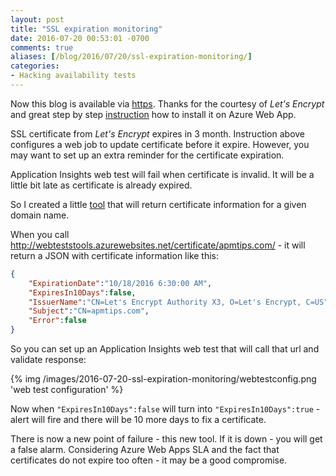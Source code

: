 ```yaml
---
layout: post
title: "SSL expiration monitoring"
date: 2016-07-20 00:53:01 -0700
comments: true
aliases: [/blog/2016/07/20/ssl-expiration-monitoring/]
categories:
- Hacking availability tests  
---
```

Now this blog is available via [https](https://apmtips.com). Thanks for the courtesy of *Let's Encrypt* and great step by step [instruction](https://gooroo.io/GoorooTHINK/Article/16420/Lets-Encrypt-Azure-Web-Apps-the-Free-and-Easy-Way/) how to install it on Azure Web App.

SSL certificate from *Let's Encrypt* expires in 3 month. Instruction above configures a web job to update certificate before it expire. However, you may want to set up an extra reminder for the certificate expiration.

Application Insights web test will fail when certificate is invalid. It will be a little bit late as certificate is already expired. 

So I created a little [tool](https://github.com/SergeyKanzhelev/WebTestsTools/blob/master/WebTestsTools/Controllers/CertificateController.cs) that will return certificate information for a given domain name.

When you call http://webteststools.azurewebsites.net/certificate/apmtips.com/ - it will return a JSON with certificate information like this:

``` json
{
    "ExpirationDate":"10/18/2016 6:30:00 AM",
    "ExpiresIn10Days":false,
    "IssuerName":"CN=Let's Encrypt Authority X3, O=Let's Encrypt, C=US",
    "Subject":"CN=apmtips.com",
    "Error":false
}
```

So you can set up an Application Insights web test that will call that url and validate response:

{% img /images/2016-07-20-ssl-expiration-monitoring/webtestconfig.png 'web test configuration' %}

Now when `"ExpiresIn10Days":false` will turn into `"ExpiresIn10Days":true` - alert will fire and there will be 10 more days to fix a certificate.

There is now a new point of failure - this new tool. If it is down - you will get a false alarm. Considering Azure Web Apps SLA and the fact that certificates do not expire too often - it may be a good compromise. 
